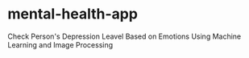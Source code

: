 # mental-health-app
Check Person's Depression Leavel Based on Emotions Using Machine Learning and Image Processing
